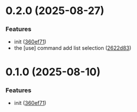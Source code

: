 # 0.2.0 (2025-08-27)


### Features

* init ([360ef71](https://github.com/vainjs/claude-code-env/commit/360ef71db3d282371261bbd7a3953c8d4aeddbea))
* the [use] command add list selection ([2622d83](https://github.com/vainjs/claude-code-env/commit/2622d8375f20f57b56305d8db9ab943d1c94966b))



# 0.1.0 (2025-08-10)


### Features

* init ([360ef71](https://github.com/vainjs/claude-code-env/commit/360ef71db3d282371261bbd7a3953c8d4aeddbea))



